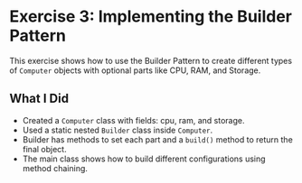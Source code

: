 # Exercise 3: Implementing the Builder Pattern

This exercise shows how to use the Builder Pattern to create different types of `Computer` objects with optional parts like CPU, RAM, and Storage.

## What I Did

- Created a `Computer` class with fields: cpu, ram, and storage.
- Used a static nested `Builder` class inside `Computer`.
- Builder has methods to set each part and a `build()` method to return the final object.
- The main class shows how to build different configurations using method chaining.